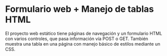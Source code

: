 # Formulario web + Manejo de tablas HTML

El proyecto web estático tiene páginas de navegación y un formulario HTML con varios controles, 
que pasa información vía POST o GET. También muestra una tabla en una página con manejo básico de estilos mediante un CSS.

